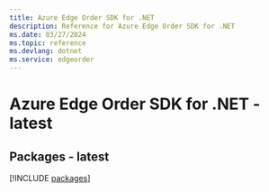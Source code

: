 ```yaml
---
title: Azure Edge Order SDK for .NET
description: Reference for Azure Edge Order SDK for .NET
ms.date: 03/27/2024
ms.topic: reference
ms.devlang: dotnet
ms.service: edgeorder
---
```

# Azure Edge Order SDK for .NET - latest
## Packages - latest
[!INCLUDE [packages](edge-order-index.md)]